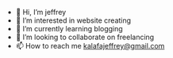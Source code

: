 - 👋 Hi, I’m jeffrey
- 👀 I’m interested in website creating
- 🌱 I’m currently learning blogging
- 💞️ I’m looking to collaborate on freelancing
- 📫 How to reach me kalafajeffrey@gmail.com
<!---
doti87/doti87 is a ✨ special ✨ repository because its `README.md` (this file) appears on your GitHub profile.
You can click the Preview link to take a look at your changes.
--->
